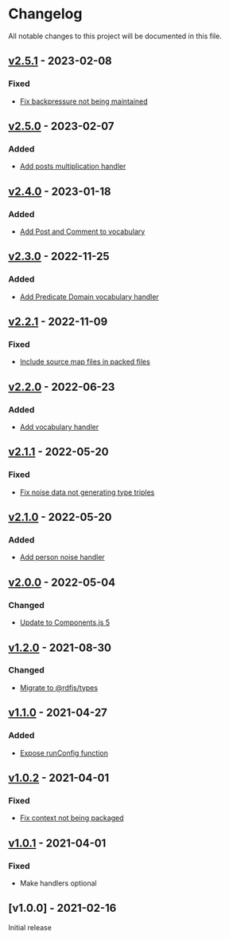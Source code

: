 # Changelog
All notable changes to this project will be documented in this file.

<a name="v2.5.1"></a>
## [v2.5.1](https://github.com/SolidBench/ldbc-snb-enhancer.js/compare/v2.5.0...v2.5.1) - 2023-02-08

### Fixed
* [Fix backpressure not being maintained](https://github.com/SolidBench/ldbc-snb-enhancer.js/commit/d33f4c60343bac20da997169b61863dc04b618a4)

<a name="v2.5.0"></a>
## [v2.5.0](https://github.com/SolidBench/ldbc-snb-enhancer.js/compare/v2.4.0...v2.5.0) - 2023-02-07

### Added
* [Add posts multiplication handler](https://github.com/SolidBench/ldbc-snb-enhancer.js/commit/60ba611b7abec2658aa46860429bba21e2e772d1)

<a name="v2.4.0"></a>
## [v2.4.0](https://github.com/SolidBench/ldbc-snb-enhancer.js/compare/v2.3.0...v2.4.0) - 2023-01-18

### Added
* [Add Post and Comment to vocabulary](https://github.com/SolidBench/ldbc-snb-enhancer.js/commit/65808ce08050f3c602ceac70a6bd48a313191a29)

<a name="v2.3.0"></a>
## [v2.3.0](https://github.com/SolidBench/ldbc-snb-enhancer.js/compare/v2.2.1...v2.3.0) - 2022-11-25

### Added
* [Add Predicate Domain vocabulary handler](https://github.com/SolidBench/ldbc-snb-enhancer.js/commit/ee1c8f3a0fccf892f5b2732f9f2a8a341fe037f4)

<a name="v2.2.1"></a>
## [v2.2.1](https://github.com/SolidBench/ldbc-snb-enhancer.js/compare/v2.1.1...v2.2.1) - 2022-11-09

### Fixed
* [Include source map files in packed files](https://github.com/SolidBench/ldbc-snb-enhancer.js/commit/49b395000fd1f8487136e723a5ac0201c061a725)

<a name="v2.2.0"></a>
## [v2.2.0](https://github.com/rubensworks/ldbc-snb-enhancer.js/compare/v2.1.1...v2.2.0) - 2022-06-23

### Added
* [Add vocabulary handler](https://github.com/rubensworks/ldbc-snb-enhancer.js/commit/bfbb111b25b60eca96166f588c91e59a492a5a96)

<a name="v2.1.1"></a>
## [v2.1.1](https://github.com/rubensworks/ldbc-snb-enhancer.js/compare/v2.0.0...v2.1.1) - 2022-05-20

### Fixed
* [Fix noise data not generating type triples](https://github.com/rubensworks/ldbc-snb-enhancer.js/commit/e764278c47db5f8678a3f7deea2716c000a4e7ed)

<a name="v2.1.0"></a>
## [v2.1.0](https://github.com/rubensworks/ldbc-snb-enhancer.js/compare/v2.0.0...v2.1.0) - 2022-05-20

### Added
* [Add person noise handler](https://github.com/rubensworks/ldbc-snb-enhancer.js/commit/d6777bd3a3b3b869b6634f7107785ae402cc4a09)

<a name="v2.0.0"></a>
## [v2.0.0](https://github.com/rubensworks/ldbc-snb-enhancer.js/compare/v1.2.0...v2.0.0) - 2022-05-04

### Changed
* [Update to Components.js 5](https://github.com/rubensworks/ldbc-snb-enhancer.js/commit/dd2fed0da72bcb238ae85d79c3fe7402193b4f46)

<a name="v1.2.0"></a>
## [v1.2.0](https://github.com/rubensworks/ldbc-snb-enhancer.js/compare/v1.1.0...v1.2.0) - 2021-08-30

### Changed
* [Migrate to @rdfjs/types](https://github.com/rubensworks/ldbc-snb-enhancer.js/commit/cce80629c9c848a6571f76945c4c06e1896bd162)

<a name="v1.1.0"></a>
## [v1.1.0](https://github.com/rubensworks/ldbc-snb-enhancer.js/compare/v1.0.2...v1.1.0) - 2021-04-27

### Added
* [Expose runConfig function](https://github.com/rubensworks/ldbc-snb-enhancer.js/commit/3c2c366fc62550cef15a31a5d0dc5b347b8f493b)

<a name="v1.0.2"></a>
## [v1.0.2](https://github.com/rubensworks/ldbc-snb-enhancer.js/compare/v1.0.1...v1.0.2) - 2021-04-01

### Fixed
* [Fix context not being packaged](https://github.com/rubensworks/ldbc-snb-enhancer.js/commit/fde2370fb7c0ff7a7975e9302ddb05237f0bfb4b)

<a name="v1.0.1"></a>
## [v1.0.1](https://github.com/rubensworks/ldbc-snb-enhancer.js/compare/v1.0.0...v1.0.1) - 2021-04-01

### Fixed
* Make handlers optional

<a name="v1.0.0"></a>
## [v1.0.0] - 2021-02-16

Initial release
